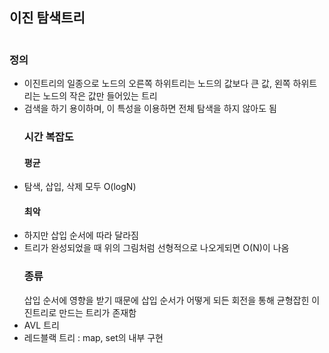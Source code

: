 <h2 id="이진-탐색트리">이진 탐색트리</h2>
<p><img alt="" src="https://velog.velcdn.com/images/gksrudtlr2/post/62e2be80-575e-46e1-b357-cf76f10815e7/image.png" /></p>
<h3 id="정의">정의</h3>
<ul>
<li>이진트리의 일종으로 노드의 오른쪽 하위트리는 노드의 값보다 큰 값, 왼쪽 하위트리는 노드의 작은 값만 들어있는 트리</li>
<li>검색을 하기 용이하며, 이 특성을 이용하면 전체 탐색을 하지 않아도 됨<h3 id="시간-복잡도">시간 복잡도</h3>
<h4 id="평균">평균</h4>
</li>
<li>탐색, 삽입, 삭제 모두 O(logN)
<img alt="" src="https://velog.velcdn.com/images/gksrudtlr2/post/45da7f32-09d4-4d68-81e7-f34a22e3f727/image.png" /><h4 id="최악">최악</h4>
</li>
<li>하지만 삽입 순서에 따라 달라짐</li>
<li>트리가 완성되었을 때 위의 그림처럼 선형적으로 나오게되면 O(N)이 나옴<h3 id="종류">종류</h3>
삽입 순서에 영향을 받기 때문에 삽입 순서가 어떻게 되든 회전을 통해 균형잡힌 이진트리로 만드는 트리가 존재함</li>
<li>AVL 트리</li>
<li>레드블랙 트리 : map, set의 내부 구현</li>
</ul>